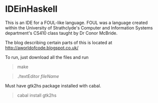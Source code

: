 IDEinHaskell
===========

This is an IDE for a FOUL-like language. FOUL was a language created within the University of Strathclyde's Computer and Information Systems department's CS410 class taught by Dr Conor McBride.

The blog describing certain parts of this is located at http://aworldofcode.blogspot.co.uk/

To run, just download all the files and run 
> make

> ./textEditor *fileName*
 
 
Must have gtk2hs package installed with cabal.
> cabal install gtk2hs
